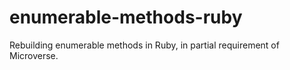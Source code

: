 # enumerable-methods-ruby
Rebuilding enumerable methods in Ruby, in partial requirement of Microverse.
